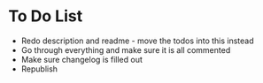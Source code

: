 # To Do List
- Redo description and readme - move the todos into this instead
- Go through everything and make sure it is all commented
- Make sure changelog is filled out
- Republish